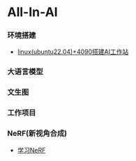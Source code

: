 # All-In-AI

### 环境搭建
- [linux(ubuntu22.04)+4090搭建AI工作站](linux%B4%EE%BD%A8%BB%B7%BE%B3.md)

### 大语言模型


### 文生图


### 工作项目

### NeRF(新视角合成)
- [学习NeRF](https://gitee.com/yangkang2022/nerf-learn)